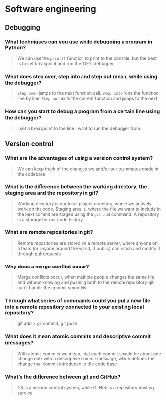 # Software engineering

## Debugging

### What techniques can you use while debugging a program in Python?

> We can use the ``print()`` function to print to the console, but the best is to set breakpoint and run the IDE's
> debugger.

### What does step over, step into and step out mean, while using the debugger?

> ``Step over`` jumps to the next function call. ``Step into`` runs the function line by line. ``Step out`` exits the
> current function and jumps to the next.

### How can you start to debug a program from a certain line using the debugger?

> I set a breakpoint to the line I want to run the debugger from.

## Version control

### What are the advantages of using a version control system?

> We can keep track of the changes we and/or our teammates made in the codebase

### What is the difference between the working directory, the staging area and the repository in git?

> Working directory is our local project directory, where we actively work on the code. Staging area is, where the file
> we want to include in the next commit are staged using the ``git add`` command. A repository is a storage for our code
> history

### What are remote repositories in git?

> Remote repositories are stored on a remote server, where anyone on a team (or anyone around the world, if public) can
> reach and modify it through pull requests

### Why does a merge conflict occur?

> Merge conflicts occur, when multiple people changes the same file and without knowing and pushing both to the remote
> repository git can't handle the commit smoothly

### Through what series of commands could you put a new file into a remote repository connected to your existing local repository?

> git add > git commit, git push

### What does it mean atomic commits and descriptive commit messages?

> With atomic commits we mean, that each commit should be about one change only with a descriptive commit message,
> which defines the change that commit introduced to the code base

### What’s the difference between git and GitHub?

> Git is a version control system, while GitHub is a repository hosting service